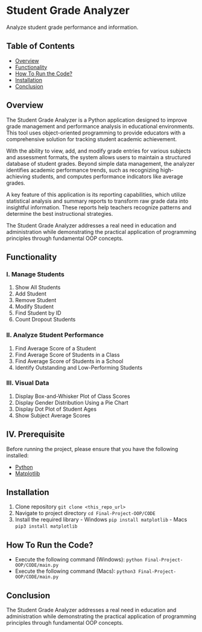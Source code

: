 # Student Grade Analyzer
Analyze student grade performance and information.

## Table of Contents
- [Overview](#overview)
- [Functionality](#functionality)
- [How To Run the Code?](#how-to-run-the-code)
- [Installation](#installation)
- [Conclusion](#conclusion)

## Overview
The Student Grade Analyzer is a Python application designed to improve grade management and performance analysis in educational environments. This tool uses object-oriented programming to provide educators with a comprehensive solution for tracking student academic achievement.

With the ability to view, add, and modify grade entries for various subjects and assessment formats, the system allows users to maintain a structured database of student grades. Beyond simple data management, the analyzer identifies academic performance trends, such as recognizing high-achieving students, and computes performance indicators like average grades.

A key feature of this application is its reporting capabilities, which utilize statistical analysis and summary reports to transform raw grade data into insightful information. These reports help teachers recognize patterns and determine the best instructional strategies.

The Student Grade Analyzer addresses a real need in education and administration while demonstrating the practical application of programming principles through fundamental OOP concepts.

## Functionality
### I. Manage Students
  1. Show All Students
  2. Add Student
  3. Remove Student
  4. Modify Student
  5. Find Student by ID
  6. Count Dropout Students

### II. Analyze Student Performance
  1. Find Average Score of a Student
  2. Find Average Score of Students in a Class
  3. Find Average Score of Students in a School
  4. Identify Outstanding and Low-Performing Students

### III. Visual Data
  1. Display Box-and-Whisker Plot of Class Scores
  2. Display Gender Distribution Using a Pie Chart
  3. Display Dot Plot of Student Ages
  4. Show Subject Average Scores

## IV. Prerequisite
  Before running the project, please ensure that you have the following installed:
- [Python](#https://www.python.org/downloads/)
- [Matplotlib](#https://matplotlib.org/)
## Installation
  1. Clone repository
    ```git clone <this_repo_url>```
  2. Navigate to project directory
    ```cd Final-Project-OOP/CODE```
  3. Install the required library
    - Windows
      ```pip install matplotlib```
    - Macs
      ```pip3 install matplotlib```
## How To Run the Code?
- Execute the following command (Windows):
```python Final-Project-OOP/CODE/main.py```
- Execute the following command (Macs):
```python3 Final-Project-OOP/CODE/main.py```

## Conclusion
The Student Grade Analyzer addresses a real need in education and administration while demonstrating the practical application of programming principles through fundamental OOP concepts.